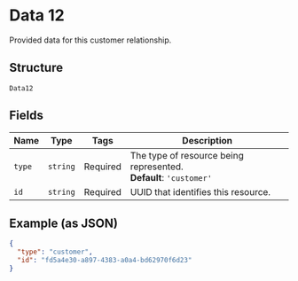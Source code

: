 
# Data 12

Provided data for this customer relationship.

## Structure

`Data12`

## Fields

| Name | Type | Tags | Description |
|  --- | --- | --- | --- |
| `type` | `string` | Required | The type of resource being represented.<br>**Default**: `'customer'` |
| `id` | `string` | Required | UUID that identifies this resource. |

## Example (as JSON)

```json
{
  "type": "customer",
  "id": "fd5a4e30-a897-4383-a0a4-bd62970f6d23"
}
```

